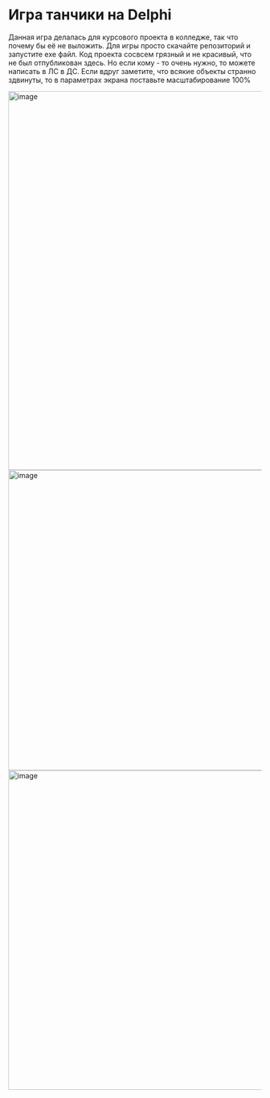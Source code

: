 # Игра танчики на Delphi

Данная игра делалась для курсового проекта в колледже, так что почему бы её не выложить. Для игры просто скачайте репозиторий и запустите exe файл. Код проекта сосвсем грязный и не красивый, что не был отпубликован здесь. Но если кому - то очень нужно, то можете написать в ЛС в ДС. Если вдруг заметите, что всякие объекты странно здвинуты, то в параметрах экрана поставьте масштабирование 100%

<img width="1081" height="753" alt="image" src="https://github.com/user-attachments/assets/f002c2f4-6fff-4a94-bf4c-aeea65f59945" />

<img width="868" height="597" alt="image" src="https://github.com/user-attachments/assets/f7d23bf0-2b88-4788-9511-752ff049f120" />

<img width="860" height="635" alt="image" src="https://github.com/user-attachments/assets/b3004c31-18ae-49ec-92e3-e66dbae6d005" />
